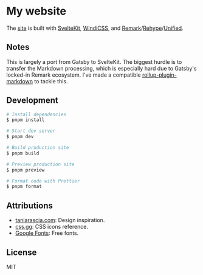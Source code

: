 # My website

The [site](https://bjornlu.com) is built with [SvelteKit](https://kit.svelte.dev), [WindiCSS](https://windicss.org/), and [Remark](https://github.com/remarkjs/remark)/[Rehype](https://github.com/rehypejs/rehype)/[Unified](https://github.com/unifiedjs/unified).

## Notes

This is largely a port from Gatsby to SvelteKit. The biggest hurdle is to transfer the Markdown processing, which is especially hard due to Gatsby's locked-in Remark ecosystem. I've made a compatible [rollup-plugin-markdown](./packages/rollup-plugin-markdown) to tackle this.

## Development

```bash
# Install dependencies
$ pnpm install

# Start dev server
$ pnpm dev

# Build production site
$ pnpm build

# Preview production site
$ pnpm preview

# Format code with Prettier
$ pnpm format
```

## Attributions

- [taniarascia.com](https://www.taniarascia.com/): Design inspiration.
- [css.gg](https://css.gg/): CSS icons reference.
- [Google Fonts](https://fonts.google.com/): Free fonts.

## License

MIT
